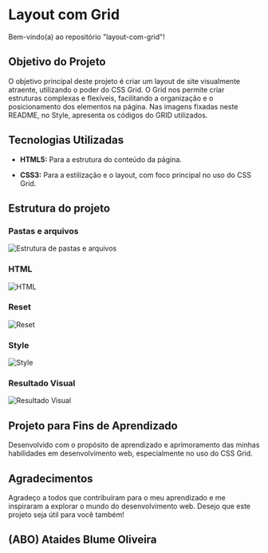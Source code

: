 # Layout com Grid

Bem-vindo(a) ao repositório "layout-com-grid"! 

## Objetivo do Projeto

O objetivo principal deste projeto é criar um layout de site visualmente atraente, utilizando o poder do CSS Grid. O Grid nos permite criar estruturas complexas e flexíveis, facilitando a organização e o posicionamento dos elementos na página. Nas imagens fixadas neste README, no Style, apresenta os códigos do GRID utilizados.

## Tecnologias Utilizadas

* **HTML5:** Para a estrutura do conteúdo da página.

* **CSS3:** Para a estilização e o layout, com foco principal no uso do CSS Grid.

## Estrutura do projeto
### Pastas e arquivos
![Estrutura de pastas e arquivos](https://github.com/user-attachments/assets/a79d9e08-66f2-4b15-8bb3-78401ec1206b)
### HTML
![HTML](https://github.com/user-attachments/assets/2ac8421e-4a64-4b9a-a9bf-c08ab60fc2aa)
### Reset
![Reset](https://github.com/user-attachments/assets/32b4703a-ab80-45fb-935a-996e82a60676)
### Style
![Style](https://github.com/user-attachments/assets/fe6b756d-7e8c-487e-98c2-691de1e910b7)
### Resultado Visual
![Resultado Visual](https://github.com/user-attachments/assets/7e2c9e71-d435-4bb6-b9ac-9ec7f3897aa8)
## Projeto para Fins de Aprendizado
Desenvolvido com o propósito de aprendizado e aprimoramento das minhas habilidades em desenvolvimento web, especialmente no uso do CSS Grid. 
## Agradecimentos
Agradeço a todos que contribuíram para o meu aprendizado e me inspiraram a explorar o mundo do desenvolvimento web. Desejo que este projeto seja útil para você também!
## (ABO) Ataides Blume Oliveira
